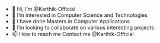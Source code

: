 - 👋 Hi, I’m @Karthik-Official
- 👀 I’m interested in Computer Science and Technologies
- 🌱 I have done Masters in Computer Applications
- 💞️ I’m looking to collaborate on various interesting projects
- 📫 How to reach me 
  Contact me @Karthik-Official

<!---
Karthik-Official/Karthik-Official is a ✨ special ✨ repository because its `README.md` (this file) appears on your GitHub profile.
You can click the Preview link to take a look at your changes.
--->
